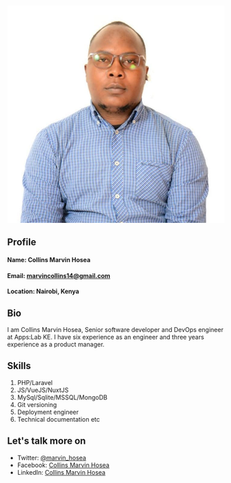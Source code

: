 ![Profile picture](images/class.jpg)

## Profile
#### **Name:** Collins Marvin Hosea  
#### **Email:** marvincollins14@gmail.com
#### **Location:** Nairobi, Kenya  

## Bio  
I am Collins Marvin Hosea, Senior software developer and DevOps engineer at Apps:Lab KE.
I have six experience as an engineer and three years experience as a product manager.

## Skills
1. PHP/Laravel
2. JS/VueJS/NuxtJS
3. MySql/Sqlite/MSSQL/MongoDB
4. Git versioning
5. Deployment engineer
6. Technical documentation etc

## Let's talk more on
- Twitter: [@marvin_hosea](twitter.com/marvin_hosea)
- Facebook: [Collins Marvin Hosea](facebook.com/collinsmarvinhosea)
- LinkedIn: [Collins Marvin Hosea](linkedin.com/collins.marvin.hosea)
